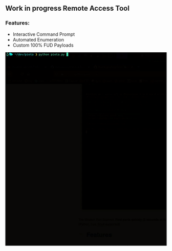## Work in progress Remote Access Tool
### Features:
* Interactive Command Prompt
* Automated Enumeration
* Custom 100% FUD Payloads




![image](./images/example.gif)
